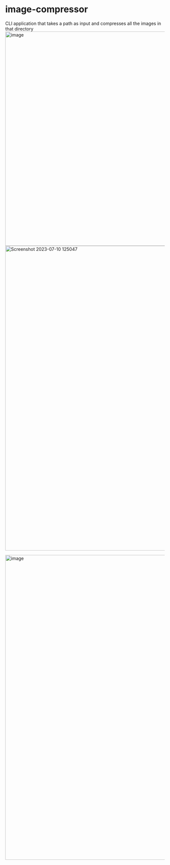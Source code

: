 # image-compressor
CLI application that takes a path as input and compresses all the images in that directory
<img width="675" alt="image" src="https://github.com/behhanyu/image-compressor/assets/106042169/f8f967f8-3ce3-4ec4-b0a0-fa27e48dc21d">
<img width="960" alt="Screenshot 2023-07-10 125047" src="https://github.com/behhanyu/image-compressor/assets/106042169/a857b17c-3857-47d9-a2ba-047328e0bc76">

<img width="960" alt="image" src="https://github.com/behhanyu/image-compressor/assets/106042169/d6f865c2-bc0c-4b3c-8310-235384c0a8f4">

